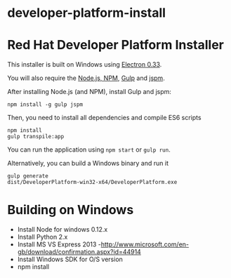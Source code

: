 # developer-platform-install

Red Hat Developer Platform Installer
====================================
This installer is built on Windows using [Electron 0.33](http://electron.atom.io/).

You will also require the [Node.js, NPM](https://nodejs.org/), [Gulp](http://gulpjs.com/) and [jspm](http://jspm.io/).

After installing Node.js (and NPM), install Gulp and jspm:

```
npm install -g gulp jspm
```

Then, you need to install all dependencies and compile ES6 scripts

```
npm install
gulp transpile:app
```

You can run the application using `npm start` or `gulp run`.

Alternatively, you can build a Windows binary and run it

```
gulp generate
dist/DeveloperPlatform-win32-x64/DeveloperPlatform.exe
```

Building on Windows
===================

* Install Node for windows 0.12.x
* Install Python 2.x
* Install MS VS Express 2013 -http://www.microsoft.com/en-gb/download/confirmation.aspx?id=44914
* Install Windows SDK for O/S version
* npm install
